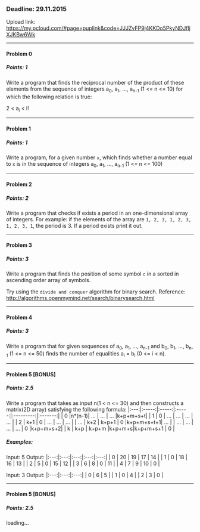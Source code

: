 ### Deadline: 29.11.2015

Upload link: https://my.pcloud.com/#page=puplink&code=JJJZvFP9j4KKDo5PkyNDJfIjXJKBw6Wk

---

#### Problem 0
##### Points: 1 

Write a program that finds the reciprocal number of the product of these elements from the sequence of integers a<sub>0</sub>, a<sub>1</sub>, ..., a<sub>n-1</sub> (1 <= n <= 10) for which the following relation is true:

2 < a<sub>i</sub> < i!

---

#### Problem 1
##### Points: 1

Write a program, for a given number `x`, which finds whether a number equal to `x` is in the sequence of integers a<sub>0</sub>, a<sub>1</sub>, ..., a<sub>n-1</sub> (1 <= n <= 100) 

---

#### Problem 2
##### Points: 2

Write a program that checks if exists a period in an one-dimensional array of integers. For example: if the elements of the array are `1, 2, 3, 1, 2, 3, 1, 2, 3, 1`, the period is 3. If a period exists print it out.

---

#### Problem 3
##### Points: 3

Write a program that finds the position of some symbol `c` in a sorted in ascending order array of symbols.

Try using the `divide and conquer` algorithm for binary search. Reference: http://algorithms.openmymind.net/search/binarysearch.html

---

#### Problem 4
##### Points: 3

Write a program that for given sequences of a<sub>0</sub>, a<sub>1</sub>, ..., a<sub>n-1</sub> and b<sub>0</sub>, b<sub>1</sub>, ..., b<sub>n-1</sub> (1 <= n <= 50) finds the number of equalities a<sub>i</sub> = b<sub>i</sub> (0 <= i < n).

---

#### Problem 5 [BONUS]
##### Points: 2.5

Write a program that takes as input n(1 < n <= 30) and then constructs a matrix(2D array) satisfying the following formula:
|:---:|:-----:|:-----:|:-----:|:---------:|:-------:|
|  0  |n*(n-1)|  ...  |  ...  |   ...     |k+p+m+s+t|
|  1  |   0   |  ...  |  ...  |   ...     |   ...   |
|  2  |  k+1  |   0   |  ...  |   ...     |   ...   |
| ... |  k+2  | k+p+1 |   0   |k+p+m+s+t+1|   ...   |
| ... |  ...  |  ...  | ...   |    0      |k+p+m+s+2|
| k   |  k+p  | k+p+m |k+p+m+s|k+p+m+s+1  |    0	|
##### Examples:
Input: 5
Output: 
|:---:|:---:|:---:|:---:|:---:|
|  0  |  20 |  19 |  17 |  14 |
|  1  |  0  |  18 |  16 |  13 |
|  2  |  5  |  0  |  15 |  12 |
|  3  |  6  |  8  |  0  |  11 |
|  4  |  7  |  9  |  10 |  0  |

Input: 3
Output: 
|:---:|:---:|:---:|
|  0  |  6  |  5  |
|  1  |  0  |  4  |
|  2  |  3  |  0  |


---

#### Problem 5 [BONUS]
##### Points: 2.5

loading...

